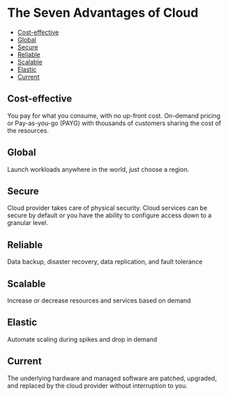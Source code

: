 # The Seven Advantages of Cloud

* [Cost-effective​](#cost-effective)
* [Global](#global)
* [Secure​](#secure)
* [Reliable​](#reliable)
* [Scalable​](#scalable)
* [Elastic​](#elastic)
* [Current​](#current)

## Cost-effective​

You pay for what you consume, with no up-front cost. On-demand pricing or
Pay-as-you-go (PAYG) with thousands of customers sharing the cost of the resources​.

## Global

Launch workloads anywhere in the world, just choose a region​.

## Secure​

Cloud provider takes care of physical security. Cloud services can be secure by
default or you have the ability to configure access down to a granular level.​

## Reliable​

Data backup, disaster recovery, data replication, and fault tolerance​

## Scalable​

Increase or decrease resources and services based on demand ​

## Elastic​

Automate scaling during spikes and drop in demand​

## Current​

The underlying hardware and managed software are patched, upgraded, and replaced by
the cloud provider without interruption to you.​
